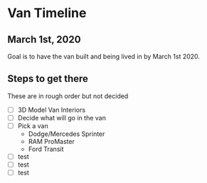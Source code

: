# Van Timeline

## March 1st, 2020
Goal is to have the van built and being lived in by March 1st 2020. 

## Steps to get there

These are in rough order but not decided

* [ ] 3D Model Van Interiors
* [ ] Decide what will go in the van
* [ ] Pick a van
  * Dodge/Mercedes Sprinter
  * RAM ProMaster
  * Ford Transit
* [ ] test
* [ ] test
* [ ] test